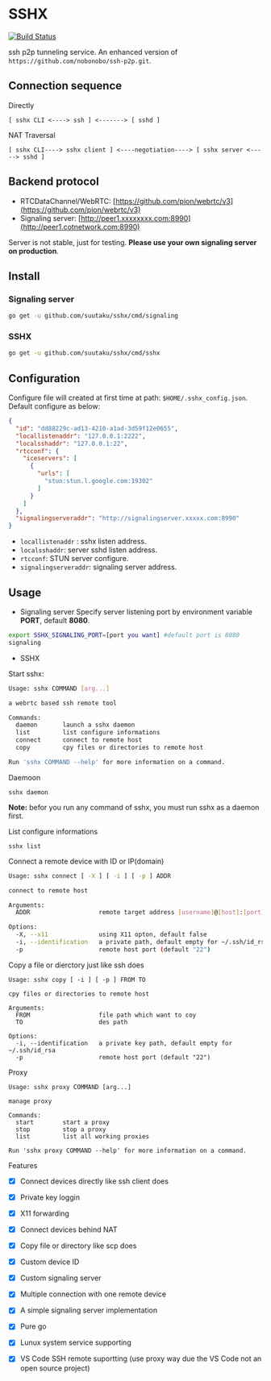 # SSHX

[![Build Status](https://travis-ci.com/suutaku/sshx.svg?branch=master)](https://travis-ci.com/suutaku/sshx)


ssh p2p tunneling service. An enhanced version of 
`https://github.com/nobonobo/ssh-p2p.git`.


## Connection sequence

Directly

```
[ sshx CLI <----> ssh ] <-------> [ sshd ]
```
NAT Traversal

```
[ sshx CLI----> sshx client ] <----negotiation----> [ sshx server <-----> sshd ]
```

## Backend protocol

* RTCDataChannel/WebRTC: [https://github.com/pion/webrtc/v3](https://github.com/pion/webrtc/v3)
* Signaling server: [http://peer1.xxxxxxxx.com:8990](http://peer1.cotnetwork.com:8990)

Server is not stable, just for testing. **Please use your own signaling server on production**.

## Install

### Signaling server
```bash
go get -u github.com/suutaku/sshx/cmd/signaling
```

### SSHX
```bash
go get -u github.com/suutaku/sshx/cmd/sshx
```

## Configuration
Configure file will created at first time at path: `$HOME/.sshx_config.json`.
Default configure as below:

```json
{
  "id": "dd88229c-ad13-4210-a1ad-3d59f12e0655",
  "locallistenaddr": "127.0.0.1:2222",
  "localsshaddr": "127.0.0.1:22",
  "rtcconf": {
    "iceservers": [
      {
        "urls": [
          "stun:stun.l.google.com:19302"
        ]
      }
    ]
  },
  "signalingserveraddr": "http://signalingserver.xxxxx.com:8990"
}
```
* `locallistenaddr` : sshx listen address.
* `localsshaddr`: server sshd  listen address.
* `rtcconf`: STUN server configure.
* `signalingserveraddr`: signaling server address.

## Usage
* Signaling server
Specify server listening port by environment variable **PORT**, default **8080**.

```bash
export SSHX_SIGNALING_PORT=[port you want] #default port is 8080
signaling
```

* SSHX

Start sshx:

```bash
Usage: sshx COMMAND [arg...]

a webrtc based ssh remote tool

Commands:
  daemon       launch a sshx daemon
  list         list configure informations
  connect      connect to remote host
  copy         cpy files or directories to remote host

Run 'sshx COMMAND --help' for more information on a command.
```
Daemoon

```
sshx daemon
```
**Note:** befor you run any command of sshx, you must run sshx as a daemon first.

List configure informations

```
sshx list
```

Connect a remote device with ID or IP(domain)

```bash
Usage: sshx connect [ -X ] [ -i ] [ -p ] ADDR

connect to remote host

Arguments:
  ADDR                   remote target address [username]@[host]:[port]

Options:
  -X, --x11              using X11 opton, default false
  -i, --identification   a private path, default empty for ~/.ssh/id_rsa
  -p                     remote host port (default "22")
```
Copy a file or dierctory just like ssh does

```
Usage: sshx copy [ -i ] [ -p ] FROM TO

cpy files or directories to remote host

Arguments:
  FROM                   file path which want to coy
  TO                     des path

Options:
  -i, --identification   a private key path, default empty for ~/.ssh/id_rsa
  -p                     remote host port (default "22")
```

Proxy

```
Usage: sshx proxy COMMAND [arg...]

manage proxy
               
Commands:      
  start        start a proxy
  stop         stop a proxy
  list         list all working proxies
               
Run 'sshx proxy COMMAND --help' for more information on a command.
```

Features

- [x] Connect devices directly like ssh client does
- [x] Private key loggin
- [x] X11 forwarding
- [x] Connect devices behind NAT
- [x] Copy file or directory like scp does
- [x] Custom device ID
- [x] Custom signaling server
- [x] Multiple connection with one remote device
- [x] A simple signaling server implementation
- [x] Pure go
- [x] Lunux system service supporting
- [x] VS Code SSH remote suportting (use proxy way due the VS Code not an open source project)



